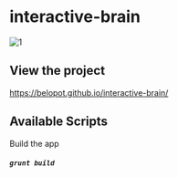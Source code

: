 # interactive-brain

![1](https://github.com/belopot/interactive-brain/blob/master/screenshots/0.gif) 

## View the project
https://belopot.github.io/interactive-brain/

## Available Scripts

Build the app

##### `grunt build`
